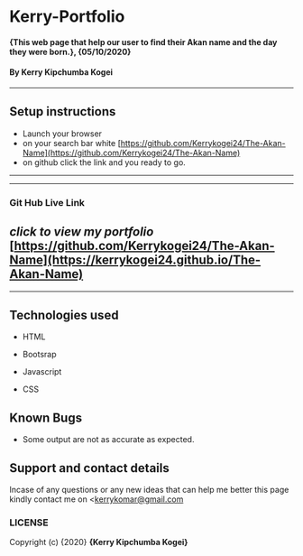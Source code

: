 # Kerry-Portfolio
#### {This web page that help our user to find their Akan name and the day they were born.}, {05/10/2020}
#### By **Kerry Kipchumba Kogei**    
---
## Setup instructions
* Launch your browser
* on your search bar white [https://github.com/Kerrykogei24/The-Akan-Name](https://github.com/Kerrykogei24/The-Akan-Name)
* on github click the link and you ready to go.
---

---
### Git Hub Live Link
*click to view my portfolio*
[https://github.com/Kerrykogei24/The-Akan-Name](https://kerrykogei24.github.io/The-Akan-Name)
---
---
## Technologies used
* HTML

* Bootsrap

* Javascript

* CSS


## Known Bugs
* Some output are not as accurate as expected.

## Support and contact details
Incase of any questions or any new ideas that can help me better this page kindly contact me on <kerrykomar@gmail.com

### LICENSE
 <MIT LICENSE>
 
Copyright (c) {2020} **{Kerry Kipchumba Kogei}**




